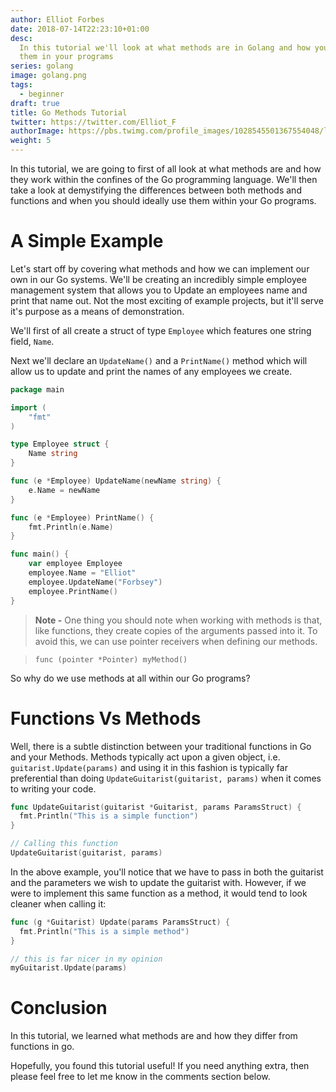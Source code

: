 ```yaml
---
author: Elliot Forbes
date: 2018-07-14T22:23:10+01:00
desc:
  In this tutorial we'll look at what methods are in Golang and how you can use
  them in your programs
series: golang
image: golang.png
tags:
  - beginner
draft: true
title: Go Methods Tutorial
twitter: https://twitter.com/Elliot_F
authorImage: https://pbs.twimg.com/profile_images/1028545501367554048/lzr43cQv_400x400.jpg
weight: 5
---
```


In this tutorial, we are going to first of all look at what methods are and how
they work within the confines of the Go programming language. We'll then take a
look at demystifying the differences between both methods and functions and when
you should ideally use them within your Go programs.

# A Simple Example

Let's start off by covering what methods and how we can implement our own in our
Go systems. We'll be creating an incredibly simple employee management system
that allows you to Update an employees name and print that name out. Not the
most exciting of example projects, but it'll serve it's purpose as a means of
demonstration.

We'll first of all create a struct of type `Employee` which features one string
field, `Name`.

Next we'll declare an `UpdateName()` and a `PrintName()` method which will allow
us to update and print the names of any employees we create.

```go
package main

import (
    "fmt"
)

type Employee struct {
    Name string
}

func (e *Employee) UpdateName(newName string) {
    e.Name = newName
}

func (e *Employee) PrintName() {
    fmt.Println(e.Name)
}

func main() {
    var employee Employee
    employee.Name = "Elliot"
    employee.UpdateName("Forbsey")
    employee.PrintName()
}

```

> **Note -** One thing you should note when working with methods is that, like
> functions, they create copies of the arguments passed into it. To avoid this,
> we can use pointer receivers when defining our methods.

> `func (pointer *Pointer) myMethod()`

So why do we use methods at all within our Go programs?

# Functions Vs Methods

Well, there is a subtle distinction between your traditional functions in Go and
your Methods. Methods typically act upon a given object, i.e.
`guitarist.Update(params)` and using it in this fashion is typically far
preferential than doing `UpdateGuitarist(guitarist, params)` when it comes to
writing your code.

```go
func UpdateGuitarist(guitarist *Guitarist, params ParamsStruct) {
  fmt.Println("This is a simple function")
}

// Calling this function
UpdateGuitarist(guitarist, params)
```

In the above example, you'll notice that we have to pass in both the guitarist
and the parameters we wish to update the guitarist with. However, if we were to
implement this same function as a method, it would tend to look cleaner when
calling it:

```go
func (g *Guitarist) Update(params ParamsStruct) {
  fmt.Println("This is a simple method")
}

// this is far nicer in my opinion
myGuitarist.Update(params)
```

# Conclusion

In this tutorial, we learned what methods are and how they differ from functions
in go.

Hopefully, you found this tutorial useful! If you need anything extra, then
please feel free to let me know in the comments section below.
